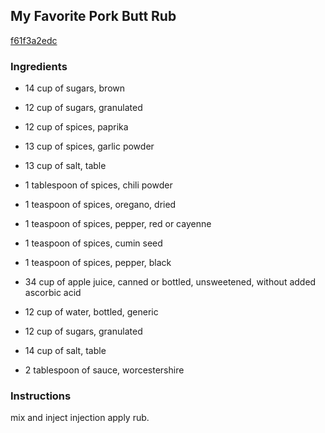 ## My Favorite Pork Butt Rub

[f61f3a2edc](http://www.food.com/recipe/my-favorite-pork-butt-rub-518614)

### Ingredients

 - 14 cup of sugars, brown

 - 12 cup of sugars, granulated

 - 12 cup of spices, paprika

 - 13 cup of spices, garlic powder

 - 13 cup of salt, table

 - 1 tablespoon of spices, chili powder

 - 1 teaspoon of spices, oregano, dried

 - 1 teaspoon of spices, pepper, red or cayenne

 - 1 teaspoon of spices, cumin seed

 - 1 teaspoon of spices, pepper, black

 - 34 cup of apple juice, canned or bottled, unsweetened, without added ascorbic acid

 - 12 cup of water, bottled, generic

 - 12 cup of sugars, granulated

 - 14 cup of salt, table

 - 2 tablespoon of sauce, worcestershire

### Instructions

mix and inject injection apply rub.